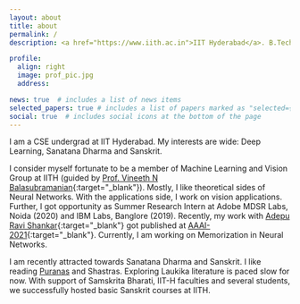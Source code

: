 ```yaml
---
layout: about
title: about
permalink: /
description: <a href="https://www.iith.ac.in">IIT Hyderabad</a>. B.Tech. Computer Science and Engineering.

profile:
  align: right
  image: prof_pic.jpg
  address: 

news: true  # includes a list of news items
selected_papers: true # includes a list of papers marked as "selected={true}"
social: true  # includes social icons at the bottom of the page
---
```


<!-- Write your biography here. Tell the world about yourself. Link to your favorite [subreddit](http://reddit.com){:target="\_blank"}. You can put a picture in, too. The code is already in, just name your picture `prof_pic.jpg` and put it in the `img/` folder. -->

<!-- Put your address / P.O. box / other info right below your picture. You can also disable any these elements by editing `profile` property of the YAML header of your `_pages/about.md`. Edit `_bibliography/papers.bib` and Jekyll will render your [publications page](/al-folio/publications/) automatically. -->

<!-- Link to your social media connections, too. This theme is set up to use [Font Awesome icons](http://fortawesome.github.io/Font-Awesome/){:target="\_blank"} and [Academicons](https://jpswalsh.github.io/academicons/){:target="\_blank"}, like the ones below. Add your Facebook, Twitter, LinkedIn, Google Scholar, or just disable all of them. -->

I am a CSE undergrad at IIT Hyderabad. My interests are wide: Deep Learning, Sanatana Dharma and Sanskrit. 

I consider myself fortunate to be a member of Machine Learning and Vision Group at IITH (guided by [Prof. Vineeth N Balasubramanian](https://iith.ac.in/~vineethnb/){:target="\_blank"}). Mostly, I like theoretical sides of Neural Networks. With the applications side, I work on vision applications. Further, I got opportunity as Summer Research Intern at Adobe MDSR Labs, Noida (2020) and IBM Labs, Banglore (2019). Recently, my work with [Adepu Ravi Shankar](https://ravisankaradepu.github.io/){:target="\_blank"} got published at [AAAI-2021](https://aaai.org/Conferences/AAAI-21/){:target="\_blank"}. Currently, I am working on Memorization in Neural Networks. 

I am recently attracted towards Sanatana Dharma and Sanskrit. I like reading [Puranas](/mudgala/) and Shastras. Exploring Laukika literature is paced slow for now. With support of Samskrita Bharati, IIT-H faculties and several students, we successfully hosted basic Sanskrit courses at IITH. 